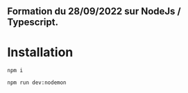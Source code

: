 ## Formation du 28/09/2022 sur NodeJs / Typescript.


# Installation

    npm i

    npm run dev:nodemon